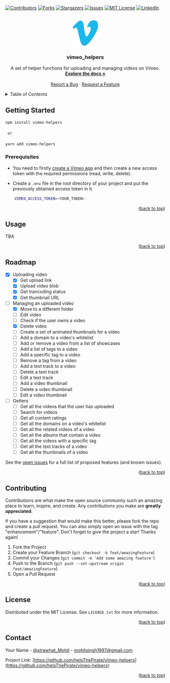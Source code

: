 <div id="top"></div>

<!--
*** I'm using markdown "reference style" links for readability.
*** Reference links are enclosed in brackets [ ] instead of parentheses ( ).
*** See the bottom of this document for the declaration of the reference variables
*** for contributors-url, forks-url, etc. This is an optional, concise syntax you may use.
*** https://www.markdownguide.org/basic-syntax/#reference-style-links
-->
[![Contributors][contributors-shield]][contributors-url]
[![Forks][forks-shield]][forks-url]
[![Stargazers][stars-shield]][stars-url]
[![Issues][issues-shield]][issues-url]
[![MIT License][license-shield]][license-url]
[![LinkedIn][linkedin-shield]][linkedin-url]


<!-- PROJECT LOGO -->
<br />
<div align="center">
  <a href="https://github.com/heIsThePirate/vimeo-helpers">
    <img src="images/logo.png" alt="Logo" width="80" height="80">
  </a>

<h3 align="center">vimeo_helpers</h3>

  <p align="center">
    A set of helper functions for uploading and managing videos on Vimeo.
    <br />
    <a href="https://github.com/heIsThePirate/vimeo-helpers"><strong>Explore the docs »</strong></a>
    <br />
    <br />
    <a href="https://github.com/heIsThePirate/vimeo-helpers/issues">Report a Bug</a>
    ·
    <a href="https://github.com/heIsThePirate/vimeo-helpers/issues">Request a Feature</a>
  </p>
</div>



<!-- TABLE OF CONTENTS -->
<details>
  <summary>Table of Contents</summary>
  <ol>
    <li>
      <a href="#getting-started">Getting Started</a>
      <ul>
        <li><a href="#prerequisites">Prerequisites</a></li>
      </ul>
    </li>
    <li><a href="#usage">Usage</a></li>
    <li><a href="#roadmap">Roadmap</a></li>
    <li><a href="#contributing">Contributing</a></li>
    <li><a href="#license">License</a></li>
    <li><a href="#contact">Contact</a></li>
  </ol>
</details>


<!-- GETTING STARTED -->
## Getting Started

```sh
npm install vimeo-helpers

 or

yarn add vimeo-helpers
```

### Prerequisites

* You need to firstly [create a Vimeo app](https://developer.vimeo.com/apps/new) and then create a new access token with the required permissions (read, write, delete).

* Create a `.env` file in the root directory of your project and put the previously obtained access token in it.
```sh
    VIMEO_ACCESS_TOKEN=<YOUR_TOKEN>
```

<p align="right">(<a href="#top">back to top</a>)</p>



<!-- USAGE EXAMPLES -->
## Usage

TBA

<p align="right">(<a href="#top">back to top</a>)</p>



<!-- ROADMAP -->
## Roadmap

- [x] Uploading video
    - [x] Get upload link
    - [x] Upload video blob
    - [x] Get trancoding status
    - [x] Get thumbnail URL
- [ ] Managing an uploaded video
    - [x] Move to a different folder
    - [ ] Edit video
    - [ ] Check if the user owns a video
    - [x] Delete video
    - [ ] Create a set of animated thumbnails for a video
    - [ ] Add a domain to a video's whitelist
    - [ ] Add or remove a video from a list of showcases
    - [ ] Add a list of tags to a video
    - [ ] Add a specific tag to a video
    - [ ] Remove a tag from a video
    - [ ] Add a text track to a video
    - [ ] Delete a text track
    - [ ] Edit a text track
    - [ ] Add a video thumbnail
    - [ ] Delete a video thumbnail
    - [ ] Edit a video thumbnail
- [ ] Getters
    - [ ] Get all the videos that the user has uploaded
    - [ ] Search for videos
    - [ ] Get all content ratings
    - [ ] Get all the domains on a video's whitelist
    - [ ] Get all the related videos of a video
    - [ ] Get all the albums that contain a video
    - [ ] Get all the videos with a specific tag
    - [ ] Get all the text tracks of a video
    - [ ] Get all the thumbnails of a video

See the [open issues](https://github.com/heIsThePirate/vimeo-helpers/issues) for a full list of proposed features (and known issues).

<p align="right">(<a href="#top">back to top</a>)</p>



<!-- CONTRIBUTING -->
## Contributing

Contributions are what make the open source community such an amazing place to learn, inspire, and create. Any contributions you make are **greatly appreciated**.

If you have a suggestion that would make this better, please fork the repo and create a pull request. You can also simply open an issue with the tag "enhancement"/"feature".
Don't forget to give the project a star! Thanks again!

1. Fork the Project
2. Create your Feature Branch (`git checkout -b feat/amazingFeature`)
3. Commit your Changes (`git commit -m 'Add some amazing feature'`)
4. Push to the Branch (`git push --set-upstream origin feat/amazingFeature`)
5. Open a Pull Request

<p align="right">(<a href="#top">back to top</a>)</p>



<!-- LICENSE -->
## License

Distributed under the MIT License. See `LICENSE.txt` for more information.

<p align="right">(<a href="#top">back to top</a>)</p>



<!-- CONTACT -->
## Contact

Your Name - [@strawhat_Mohit](https://twitter.com/strawhat_Mohit) - mohitsingh1997@gmail.com

Project Link: [https://github.com/heIsThePirate/vimeo-helpers](https://github.com/heIsThePirate/vimeo-helpers)

<p align="right">(<a href="#top">back to top</a>)</p>



<!-- ACKNOWLEDGMENTS -->

<!-- <p align="right">(<a href="#top">back to top</a>)</p> -->



<!-- MARKDOWN LINKS & IMAGES -->
<!-- https://www.markdownguide.org/basic-syntax/#reference-style-links -->
[contributors-shield]: https://img.shields.io/github/contributors/heIsThePirate/vimeo-helpers.svg?style=for-the-badge
[contributors-url]: https://github.com/heIsThePirate/vimeo-helpers/graphs/contributors
[forks-shield]: https://img.shields.io/github/forks/heIsThePirate/vimeo-helpers.svg?style=for-the-badge
[forks-url]: https://github.com/heIsThePirate/vimeo-helpers/network/members
[stars-shield]: https://img.shields.io/github/stars/heIsThePirate/vimeo-helpers.svg?style=for-the-badge
[stars-url]: https://github.com/heIsThePirate/vimeo-helpers/stargazers
[issues-shield]: https://img.shields.io/github/issues/heIsThePirate/vimeo-helpers.svg?style=for-the-badge
[issues-url]: https://github.com/heIsThePirate/vimeo-helpers/issues
[license-shield]: https://img.shields.io/github/license/heIsThePirate/vimeo-helpers.svg?style=for-the-badge
[license-url]: https://github.com/heIsThePirate/vimeo-helpers/blob/master/LICENSE.txt
[linkedin-shield]: https://img.shields.io/badge/-LinkedIn-black.svg?style=for-the-badge&logo=linkedin&colorB=555
[linkedin-url]: https://linkedin.com/in/mohitsingh97
[product-screenshot]: images/screenshot.png